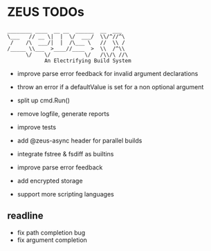 # ZEUS TODOs

    ________ ____  __ __  ______  __  ___
    \___   // __ \|  |  \/  ___/  \\/^//^\
     /    /\  ___/|  |  /\___ \   //  \\ /
    /_____ \\___  >____//____  >  \\  /^\\
          \/    \/           \/   /\\/\ //\
                An Electrifying Build System

- improve parse error feedback for invalid argument declarations
- throw an error if a defaultValue is set for a non optional argument
- split up cmd.Run()

- remove logfile, generate reports
- improve tests
- add @zeus-async header for parallel builds

- integrate fstree & fsdiff as builtins
- improve parse error feedback
- add encrypted storage
- support more scripting languages

## readline

- fix path completion bug
- fix argument completion
